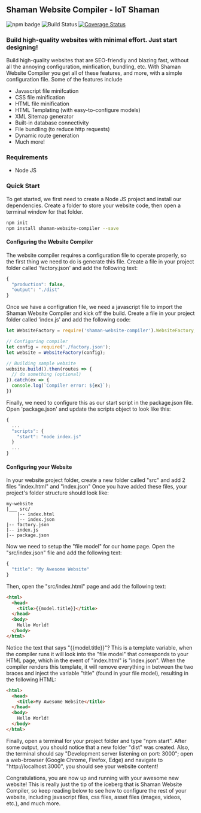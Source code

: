 ## Shaman Website Compiler - IoT Shaman

![npm badge](https://img.shields.io/npm/v/shaman-website-compiler.svg) ![Build Status](https://travis-ci.org/iotshaman/shaman-website-compiler.svg?branch=master) [![Coverage Status](https://coveralls.io/repos/github/iotshaman/shaman-website-compiler/badge.svg?branch=master)](https://coveralls.io/github/iotshaman/shaman-website-compiler?branch=master)

### Build high-quality websites with minimal effort. Just start designing!

Build high-quality websites that are SEO-friendly and blazing fast, without all the annoying configuration, minfication, bundling, etc. With Shaman Website Compiler you get all of these features, and more, with a simple configuration file. Some of the features include

- Javascript file minifcation
- CSS file minification
- HTML file minification
- HTML Templating (with easy-to-configure models)
- XML Sitemap generator
- Built-in database connectivity
- File bundling (to reduce http requests)
- Dynamic route generation
- Much more!

### Requirements
- Node JS

### Quick Start

To get started, we first need to create a Node JS project and install our dependencies. Create a folder to store your website code, then open a terminal window for that folder.

```sh
npm init
npm install shaman-website-compiler --save
```

#### Configuring the Website Compiler

The website compiler requires a configuration file to operate properly, so the first thing we need to do is generate this file. Create a file in your project folder called 'factory.json' and add the following text:

```js
{
  "production": false,
  "output": "./dist"
}
```

Once we have a configration file, we need a javascript file to import the Shaman Website Compiler and kick off the build. Create a file in your project folder called 'index.js' and add the following code:

```js
let WebsiteFactory = require('shaman-website-compiler').WebsiteFactory;

// Configuring compiler
let config = require('./factory.json');
let website = WebsiteFactory(config);

// Building sample website
website.build().then(routes => {
  // do something (optional)
}).catch(ex => {
  console.log(`Compiler error: ${ex}`);
})
```

Finally, we need to configure this as our start script in the package.json file. Open 'package.json' and update the scripts object to look like this:

```js
{
  ...
  "scripts": {
    "start": "node index.js"
  }
  ...
}
```

#### Configuring your Website

In your website project folder, create a new folder called "src" and add 2 files "index.html" and "index.json" Once you have added these files, your project's folder structure should look like:

```
my-website
|___ src/
    |-- index.html
    |-- index.json
|-- factory.json
|-- index.js
|-- package.json
```

Now we need to setup the "file model" for our home page. Open the "src/index.json" file and add the following text:

```js
{
  "title": "My Awesome Website"
}
```

Then, open the "src/index.html" page and add the following text:

```html
<html>
  <head>
    <title>{{model.title}}</title>
  </head>
  <body>
    Hello World!
  </body>
</html>
```

Notice the text that says "{{model.title}}"? This is a template variable, when the compiler runs it will look into the "file model" that corresponds to your HTML page, which in the event of "index.html" is "index.json". When the compiler renders this template, it will remove everything in between the two braces and inject the variable "title" (found in your file model), resulting in the following HTML:

```html
<html>
  <head>
    <title>My Awesome Website</title>
  </head>
  <body>
    Hello World!
  </body>
</html>
```

Finally, open a terminal for your project folder and type "npm start". After some output, you should notice that a new folder "dist" was created. Also, the terminal should say "Development server listening on port: 3000"; open a web-browser (Google Chrome, Firefox, Edge) and navigate to "http://localhost:3000", you should see your website content!

Congratulations, you are now up and running with your awesome new website! This is really just the tip of the iceberg that is Shaman Website Compiler, so keep reading below to see how to configure the rest of your website, including javascript files, css files, asset files (images, videos, etc.), and much more. 